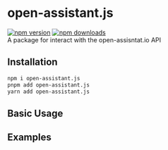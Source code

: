 # open-assistant.js

<a href="https://www.npmjs.com/package/open-assistant.js" target="_blank"><img src="https://img.shields.io/npm/v/open-assistant.js.svg?style=for-the-badge" alt="npm version" /></a>
<a href="https://www.npmjs.com/package/open-assistant.js" target="_blank"><img src="https://img.shields.io/npm/dw/open-assistant.js?style=for-the-badge" alt="npm downloads" /></a><br>
A package for interact with the open-assisntat.io API

## Installation

```bash
npm i open-assistant.js
pnpm add open-assistant.js
yarn add open-assistant.js
```

## Basic Usage

## Examples
